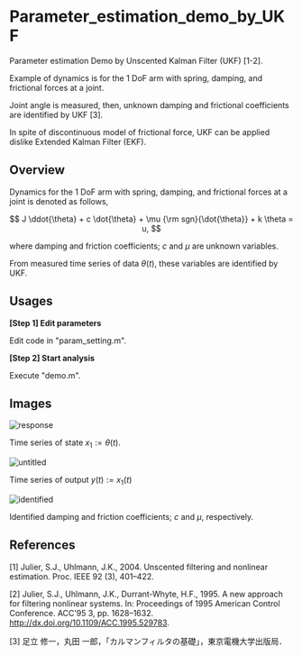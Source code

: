 # Parameter_estimation_demo_by_UKF
Parameter estimation Demo by Unscented Kalman Filter (UKF) [1-2].

Example of dynamics is for the 1 DoF arm with spring, damping, and frictional forces at a joint.

Joint angle is measured, then, unknown damping and frictional coefficients are identified by UKF [3].

In spite of discontinuous model of frictional force, UKF can be applied dislike Extended Kalman Filter (EKF). 

## Overview

Dynamics for the 1 DoF arm with spring, damping, and frictional forces at a joint is denoted as follows,

$$
J \ddot{\theta} + c \dot{\theta} + \mu {\rm sgn}{\dot{\theta}} + k \theta = u,
$$

where damping and friction coefficients; $c$ and $\mu$ are unknown variables.

From measured time series of data $\theta(t)$, these variables are identified by UKF.

## Usages

__[Step 1] Edit parameters__

Edit code in "param_setting.m".

__[Step 2] Start analysis__

Execute "demo.m". 


## Images

![response](https://user-images.githubusercontent.com/114337358/193397387-294ff43d-8803-481f-b96c-6bae43ab9b28.png)

Time series of state $x_1 := \theta (t)$.


![untitled](https://user-images.githubusercontent.com/114337358/193397522-72f5e6e8-20ad-4821-932b-a2290c713a68.png)

Time series of output $y(t) := x_1(t)$

![identified](https://user-images.githubusercontent.com/114337358/193397390-ce971b27-1378-4827-be87-016376857eca.png)

Identified damping and friction coefficients; $c$ and $\mu$, respectively.



## References

[1] Julier, S.J., Uhlmann, J.K., 2004. Unscented filtering and nonlinear estimation. Proc. IEEE 92 (3), 401–422.

[2] Julier, S.J., Uhlmann, J.K., Durrant-Whyte, H.F., 1995. A new approach for filtering nonlinear systems. In: Proceedings of 1995 American Control
Conference. ACC’95 3, pp. 1628–1632. http://dx.doi.org/10.1109/ACC.1995.529783.

[3] 足立 修一，丸田 一郎，「カルマンフィルタの基礎」，東京電機大学出版局．
